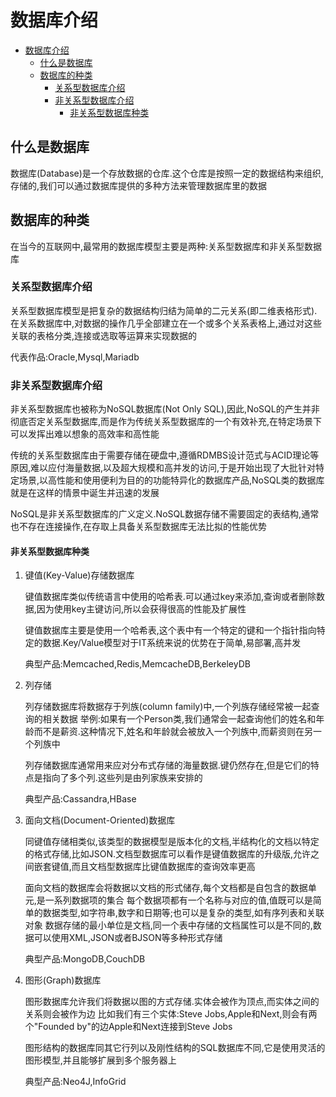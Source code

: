 # 数据库介绍

<!-- TOC -->

- [数据库介绍](#数据库介绍)
    - [什么是数据库](#什么是数据库)
    - [数据库的种类](#数据库的种类)
        - [关系型数据库介绍](#关系型数据库介绍)
        - [非关系型数据库介绍](#非关系型数据库介绍)
            - [非关系型数据库种类](#非关系型数据库种类)

<!-- /TOC -->

## 什么是数据库

数据库(Database)是一个存放数据的仓库.这个仓库是按照一定的数据结构来组织,存储的,我们可以通过数据库提供的多种方法来管理数据库里的数据

## 数据库的种类

在当今的互联网中,最常用的数据库模型主要是两种:关系型数据库和非关系型数据库

### 关系型数据库介绍

关系型数据库模型是把复杂的数据结构归结为简单的二元关系(即二维表格形式).在关系数据库中,对数据的操作几乎全部建立在一个或多个关系表格上,通过对这些关联的表格分类,连接或选取等运算来实现数据的

代表作品:Oracle,Mysql,Mariadb

### 非关系型数据库介绍

非关系型数据库也被称为NoSQL数据库(Not Only SQL),因此,NoSQL的产生并非彻底否定关系型数据库,而是作为传统关系型数据库的一个有效补充,在特定场景下可以发挥出难以想象的高效率和高性能

传统的关系型数据库由于需要存储在硬盘中,遵循RDMBS设计范式与ACID理论等原因,难以应付海量数据,以及超大规模和高并发的访问,于是开始出现了大批针对特定场景,以高性能和使用便利为目的的功能特异化的数据库产品,NoSQL类的数据库就是在这样的情景中诞生并迅速的发展

NoSQL是非关系型数据库的广义定义.NoSQL数据存储不需要固定的表结构,通常也不存在连接操作,在存取上具备关系型数据库无法比拟的性能优势

#### 非关系型数据库种类

1. 键值(Key-Value)存储数据库

    键值数据库类似传统语言中使用的哈希表.可以通过key来添加,查询或者删除数据,因为使用key主键访问,所以会获得很高的性能及扩展性

    键值数据库主要是使用一个哈希表,这个表中有一个特定的键和一个指针指向特定的数据.Key/Value模型对于IT系统来说的优势在于简单,易部署,高并发

    典型产品:Memcached,Redis,MemcacheDB,BerkeleyDB

2. 列存储

    列存储数据库将数据存于列族(column family)中,一个列族存储经常被一起查询的相关数据
    举例:如果有一个Person类,我们通常会一起查询他们的姓名和年龄而不是薪资.这种情况下,姓名和年龄就会被放入一个列族中,而薪资则在另一个列族中

    列存储数据库通常用来应对分布式存储的海量数据.键仍然存在,但是它们的特点是指向了多个列.这些列是由列家族来安排的

    典型产品:Cassandra,HBase

3. 面向文档(Document-Oriented)数据库

    同键值存储相类似,该类型的数据模型是版本化的文档,半结构化的文档以特定的格式存储,比如JSON.文档型数据库可以看作是键值数据库的升级版,允许之间嵌套键值,而且文档型数据库比键值数据库的查询效率更高

    面向文档的数据库会将数据以文档的形式储存,每个文档都是自包含的数据单元,是一系列数据项的集合
    每个数据项都有一个名称与对应的值,值既可以是简单的数据类型,如字符串,数字和日期等;也可以是复杂的类型,如有序列表和关联对象
    数据存储的最小单位是文档,同一个表中存储的文档属性可以是不同的,数据可以使用XML,JSON或者BJSON等多种形式存储

    典型产品:MongoDB,CouchDB

4. 图形(Graph)数据库

    图形数据库允许我们将数据以图的方式存储.实体会被作为顶点,而实体之间的关系则会被作为边
    比如我们有三个实体:Steve Jobs,Apple和Next,则会有两个"Founded by"的边Apple和Next连接到Steve Jobs

    图形结构的数据库同其它行列以及刚性结构的SQL数据库不同,它是使用灵活的图形模型,并且能够扩展到多个服务器上

    典型产品:Neo4J,InfoGrid